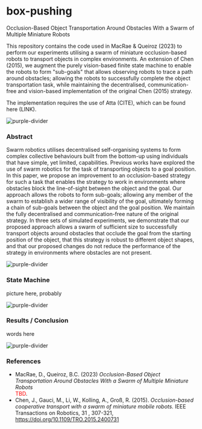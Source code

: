 # box-pushing
Occlusion-Based Object Transportation Around Obstacles With a Swarm of Multiple Miniature Robots

This repository contains the code used in MacRae & Queiroz (2023) to perform our experiments utilising a swarm of miniature occlusion-based robots to transport objects in complex environments. An extension of Chen (2015), we augment the purely vision-based finite state machine to enable the robots to form "sub-goals" that allows observing robots to trace a path around obstacles; allowing the robots to successfully complete the object transportation task, while maintaining the decentralised, communication-free and vision-based implementation of the original Chen (2015) strategy.

The implementation requires the use of Atta (CITE), which can be found here (LINK). 



![purple-divider](https://user-images.githubusercontent.com/7065401/52071927-c1cd7100-2562-11e9-908a-dde91ba14e59.png)

### Abstract

Swarm robotics utilises decentralised self-organising systems to form complex collective behaviours built from the bottom-up using individuals that have simple, yet limited, capabilities. Previous works have explored the use of swarm robotics for the task of transporting objects to a goal position. In this paper, we propose an improvement to an occlusion-based strategy for such a task that enables the strategy to work in environments where obstacles block the line-of-sight between the object and the goal. Our approach allows the robots to form sub-goals; allowing any member of the swarm to establish a wider range of visibility of the goal, ultimately forming a chain of sub-goals between the object and the goal position. We maintain the fully decentralised and communication-free nature of the original strategy. In three sets of simulated experiments, we demonstrate that our proposed approach allows a swarm of sufficient size to successfully transport objects around obstacles that occlude the goal from the starting position of the object, that this strategy is robust to different object shapes, and that our proposed changes do not reduce the performance of the strategy in environments where obstacles are not present.


![purple-divider](https://user-images.githubusercontent.com/7065401/52071927-c1cd7100-2562-11e9-908a-dde91ba14e59.png)


### State Machine

picture here, probably


![purple-divider](https://user-images.githubusercontent.com/7065401/52071927-c1cd7100-2562-11e9-908a-dde91ba14e59.png)



### Results / Conclusion 

words here 

![purple-divider](https://user-images.githubusercontent.com/7065401/52071927-c1cd7100-2562-11e9-908a-dde91ba14e59.png)

### References

- MacRae, D., Queiroz, B.C. (2023) _Occlusion-Based Object Transportation Around Obstacles With a Swarm of Multiple Miniature Robots_  
<span style="color:red">TBD</span>.
- Chen, J., Gauci, M., Li, W., Kolling, A., Groß, R. (2015). _Occlusion-based cooperative transport with a swarm of miniature mobile robots._ IEEE Transactions on Robotics, 31 , 307-321, https://doi.org/10.1109/TRO.2015.2400731


